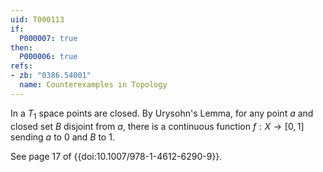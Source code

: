 ```yaml
---
uid: T000113
if:
  P000007: true
then:
  P000006: true
refs:
- zb: "0386.54001"
  name: Counterexamples in Topology
---
```


In a $T_1$ space points are closed.  By Urysohn's Lemma, for any point $a$ and closed set $B$ disjoint from $a$, there is a continuous function $f:X \to [0,1]$ sending $a$ to 0 and $B$ to 1.

See page 17 of {{doi:10.1007/978-1-4612-6290-9}}.
